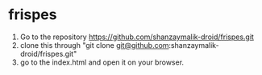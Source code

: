 # frispes
1. Go to the repository https://github.com/shanzaymalik-droid/frispes.git
2. clone this through "git clone git@github.com:shanzaymalik-droid/frispes.git"
3. go to the index.html and open it on your browser.
